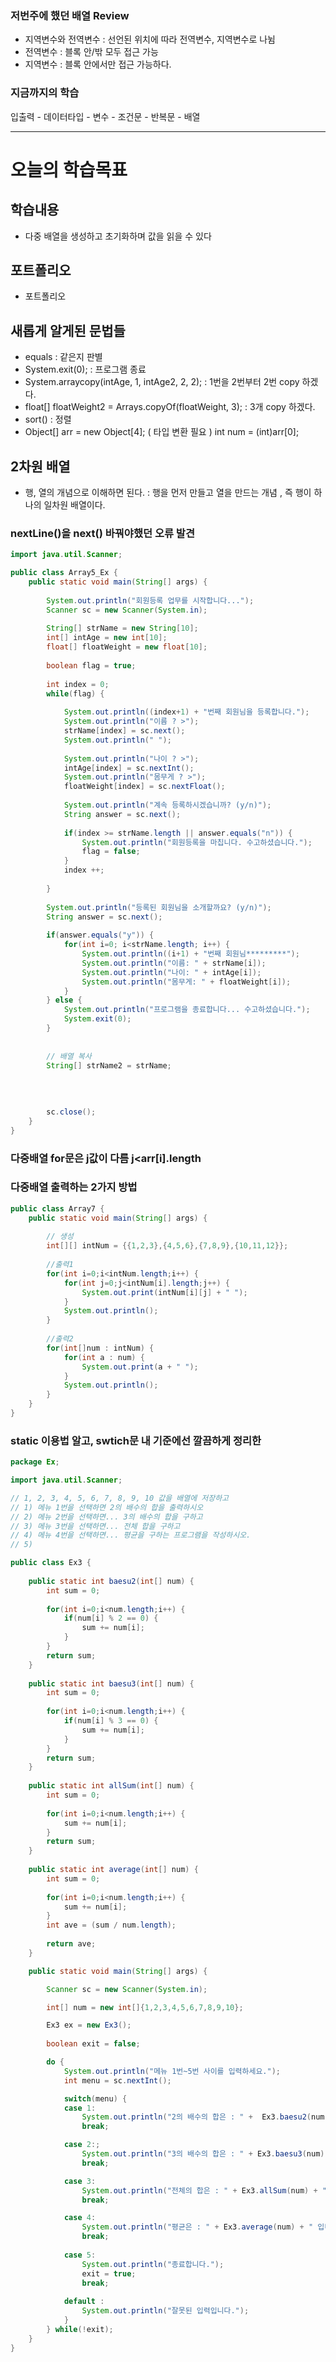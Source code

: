 ### 저번주에 했던 배열 Review
- 지역변수와 전역변수 : 선언된 위치에 따라 전역변수, 지역변수로 나뉨
- 전역변수 : 블록 안/밖 모두 접근 가능
- 지역변수 : 블록 안에서만 접근 가능하다.

### 지금까지의 학습

입출력 - 데이터타입 - 변수 - 조건문 - 반복문 - 배열

----------------------------------------------------------------

# 오늘의 학습목표
## 학습내용
- 다중 배열을 생성하고 초기화하며 값을 읽을 수 있다

## 포트폴리오
- 포트폴리오 

## 새롭게 알게된 문법들
- equals : 같은지 판별 
- System.exit(0); : 프로그램 종료
- System.arraycopy(intAge, 1, intAge2, 2, 2); : 1번을 2번부터 2번 copy 하겠다.
- float[] floatWeight2 = Arrays.copyOf(floatWeight, 3); : 3개 copy 하겠다.
- sort() : 정렬
- Object[] arr = new Object[4]; ( 타입 변환 필요 ) int num = (int)arr[0];


## 2차원 배열
- 행, 열의 개념으로 이해하면 된다. : 행을 먼저 만들고 열을 만드는 개념 , 즉 행이 하나의 일차원 배열이다.


### nextLine()을 next() 바꿔야했던 오류 발견
~~~java
import java.util.Scanner;

public class Array5_Ex {
	public static void main(String[] args) {
		
		System.out.println("회원등록 업무를 시작합니다...");
		Scanner sc = new Scanner(System.in);
		
		String[] strName = new String[10];
		int[] intAge = new int[10];
		float[] floatWeight = new float[10];
		
		boolean flag = true;
		
		int index = 0;
		while(flag) {
			
			System.out.println((index+1) + "번째 회원님을 등록합니다.");
			System.out.println("이름 ? >");
			strName[index] = sc.next();
			System.out.println(" ");
			
			System.out.println("나이 ? >");
			intAge[index] = sc.nextInt();
			System.out.println("몸무게 ? >");
			floatWeight[index] = sc.nextFloat();
			
			System.out.println("계속 등록하시겠습니까? (y/n)");
			String answer = sc.next();
			
			if(index >= strName.length || answer.equals("n")) {
				System.out.println("회원등록을 마칩니다. 수고하셨습니다.");
				flag = false;
			}
			index ++;
			
		}
		
		System.out.println("등록된 회원님을 소개할까요? (y/n)");
		String answer = sc.next();
		
		if(answer.equals("y")) {
			for(int i=0; i<strName.length; i++) {
				System.out.println((i+1) + "번째 회원님*********");
				System.out.println("이름: " + strName[i]);
				System.out.println("나이: " + intAge[i]);
				System.out.println("몸무게: " + floatWeight[i]);
			}
		} else {
			System.out.println("프로그램을 종료합니다... 수고하셨습니다.");
			System.exit(0);
		}
		
		
		// 배열 복사
		String[] strName2 = strName;
		
		
		
		
		sc.close();
	}
}
~~~

### 다중배열 for문은 j값이 다름 j<arr[i].length


### 다중배열 출력하는 2가지 방법
```java
public class Array7 {
	public static void main(String[] args) {
		
		// 생성
		int[][] intNum = {{1,2,3},{4,5,6},{7,8,9},{10,11,12}};
		
		//출력1
		for(int i=0;i<intNum.length;i++) {
			for(int j=0;j<intNum[i].length;j++) {
				System.out.print(intNum[i][j] + " ");
			}
			System.out.println();
		}
		
		//출력2
		for(int[]num : intNum) {
			for(int a : num) {
				System.out.print(a + " ");
			}
			System.out.println();
		}
	}
}
```

### static 이용법 알고, swtich문 내 기준에선 깔끔하게 정리한
```java
package Ex;

import java.util.Scanner;

// 1, 2, 3, 4, 5, 6, 7, 8, 9, 10 값을 배열에 저장하고
// 1) 메뉴 1번을 선택하면 2의 배수의 합을 출력하시오
// 2) 메뉴 2번을 선택하면... 3의 배수의 합을 구하고
// 3) 메뉴 3번을 선택하면... 전체 합을 구하고
// 4) 메뉴 4번을 선택하면... 평균을 구하는 프로그램을 작성하시오.
// 5) 

public class Ex3 {
	
	public static int baesu2(int[] num) {
		int sum = 0;
		
		for(int i=0;i<num.length;i++) {
			if(num[i] % 2 == 0) {
				sum += num[i];
			}
		}
		return sum;
	}
	
	public static int baesu3(int[] num) {
		int sum = 0;
		
		for(int i=0;i<num.length;i++) {
			if(num[i] % 3 == 0) {
				sum += num[i];
			}
		}
		return sum;
	}
	
	public static int allSum(int[] num) {
		int sum = 0;
		
		for(int i=0;i<num.length;i++) {
			sum += num[i];
		}
		return sum;
	}
	
	public static int average(int[] num) {
		int sum = 0;
		
		for(int i=0;i<num.length;i++) {
			sum += num[i];
		}
		int ave = (sum / num.length);
		
		return ave;
	}

	public static void main(String[] args) {

		Scanner sc = new Scanner(System.in);

		int[] num = new int[]{1,2,3,4,5,6,7,8,9,10};

		Ex3 ex = new Ex3();
		
		boolean exit = false;

		do {
			System.out.println("메뉴 1번~5번 사이를 입력하세요.");
			int menu = sc.nextInt();

			switch(menu) {
			case 1: 			
				System.out.println("2의 배수의 합은 : " +  Ex3.baesu2(num) + " 입니다." );
				break;

			case 2:;
				System.out.println("3의 배수의 합은 : " + Ex3.baesu3(num) + " 입니다.");
				break;

			case 3:
				System.out.println("전체의 합은 : " + Ex3.allSum(num) + " 입니다.");
				break;

			case 4:
				System.out.println("평균은 : " + Ex3.average(num) + " 입니다.");
				break;
				
			case 5:
				System.out.println("종료합니다.");
				exit = true;
				break;
				
			default :
				System.out.println("잘못된 입력입니다.");
			}
		} while(!exit);
	}
}
```

